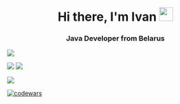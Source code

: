 <h1 align="center">Hi there, I'm Ivan
<img src="https://github.com/blackcater/blackcater/raw/main/images/Hi.gif" height="32"/></h1>
<h3 align="center">Java Developer from Belarus</h3>

![](https://github-profile-summary-cards.vercel.app/api/cards/profile-details?username=IvanHayel&theme=monokai)

![](https://github-profile-summary-cards.vercel.app/api/cards/stats?username=IvanHayel&theme=monokai)
![](https://github-profile-summary-cards.vercel.app/api/cards/repos-per-language?username=IvanHayel&theme=monokai)

![](https://github-profile-summary-cards.vercel.app/api/cards/productive-time?username=IvanHayel&theme=monokai)

[![codewars](https://www.codewars.com/users/i.hayel/badges/small)](https://www.codewars.com/users/i.hayel)
